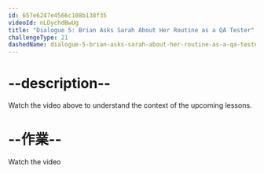 ```yaml
---
id: 657e6247e4566c108b138f35
videoId: nLDychdBwUg
title: "Dialogue 5: Brian Asks Sarah About Her Routine as a QA Tester"
challengeType: 21
dashedName: dialogue-5-brian-asks-sarah-about-her-routine-as-a-qa-tester
---
```


# --description--

Watch the video above to understand the context of the upcoming lessons.

# --作業--

Watch the video
